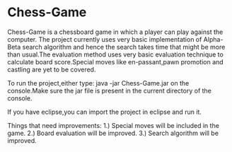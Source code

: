 Chess-Game
==========
Chess-Game is a chessboard game in which a player can play against the computer.
The project currently uses very basic implementation of Alpha-Beta search algorithm
and hence the search takes time that might be more than usual.The evaluation method 
uses very basic evaluation technique to calculate board score.Special moves like 
en-passant,pawn promotion and castling are yet to be covered.

To run the project,either type:
	java -jar Chess-Game.jar 
on the console.Make sure the jar file is present in the current directory of the console.

If you have eclipse,you can import the project in eclipse and run it.


Things that need improvements:
1.) Special moves will be included in the game.
2.) Board evaluation will be improved.
3.) Search algorithm will be improved.
